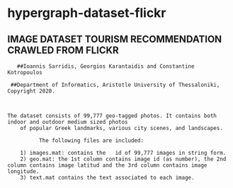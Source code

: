 # hypergraph-dataset-flickr

## **IMAGE DATASET TOURISM RECOMMENDATION CRAWLED FROM FLICKR**  
       ##Ioannis Sarridis, Georgios Karantaidis and Constantine Kotropoulos
	
	 ##Department of Informatics, Aristotle University of Thessaloniki,  Copyright 2020.


     
    The dataset consists of 99,777 geo-tagged photos. It contains both indoor and outdoor medium sized photos
		of popular Greek landmarks, various city scenes, and landscapes.

              The following files are included:

		1) images.mat: contains the   id of 99,777 images in string form.
		2) geo.mat: the 1st column contains image id (as number), the 2nd column contains image latitud and the 3rd column contains image longitude.
		3) text.mat contains the text associated to each image.

